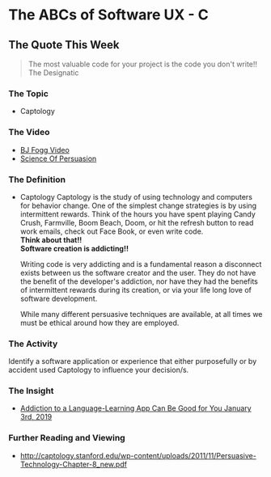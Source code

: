 # The ABCs of Software UX - C

## The Quote This Week
> The most valuable code for your project is the code you don't write!!  
> The Designatic

### The Topic 
 - Captology

### The Video
 - [BJ Fogg Video](https://www.youtube.com/watch?v=jsbF9z6adAo)
 - [Science Of Persuasion](https://www.youtube.com/watch?v=cFdCzN7RYbw)

### The Definition
 - Captology
   Captology is the study of using technology and computers for behavior change.  One of the simplest change strategies is by using intermittent rewards.  Think of the hours you have spent playing Candy Crush, Farmville, Boom Beach, Doom, or hit the refresh button to read work emails, check out Face Book, or even write code.  
   **Think about that!!  
   Software creation is addicting!!**  
   
   Writing code is very addicting and is a fundamental reason a disconnect exists between us the software creator and the user.  They do not have the benefit of the developer's addiction, nor have they had the benefits of intermittent rewards during its creation, or via your life long love of software development.  
   
   While many different persuasive techniques are available, at all times we must be ethical around how they are employed.

### The Activity
Identify a software application or experience that either purposefully or by accident used Captology to influence your decision/s.

### The Insight
 - [Addiction to a Language-Learning App Can Be Good for You January 3rd, 2019](https://www.bloomberg.com/news/articles/2019-01-03/addiction-to-a-language-learning-app-can-be-good-for-you)

### Further Reading and Viewing
 - http://captology.stanford.edu/wp-content/uploads/2011/11/Persuasive-Technology-Chapter-8_new.pdf
